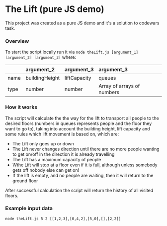 # The Lift (pure JS demo)

This project was created as a pure JS demo and it's a solution to codewars task.



### Overview

To start the script locally  run it via `node theLift.js [argument_1] [argument_2] [argument_3]` where:
 

|       | argument_2           | argument_3  | argument_3  |
|:------------- |:------------- |:-------------|:-----|
| name      | buildingHeight | liftCapacity | queues |
| type      | number      |   number | Array of arrays of numbers |

### How it works

The script will calculate the the way for the lift to transport all people to the desired floors (numbers in queues represents people and the floor they want to go to), taking into account the building height, lift capacity and some rules which lift movement is based on, which are:
- The Lift only goes up or down
- The Lift never changes direction until there are no more people wanting to get on/off in the direction it is already travelling
- The Lift has a maximum capacity of people
- Wthe Lift will stop at a floor even if it is full, although unless somebody gets off nobody else can get on!
- If the lift is empty, and no people are waiting, then it will return to the ground floor

After successful calculation the script will return the history of all visited floors.

### Example input data

`node theLift.js 5 2 [[1,2,3],[0,4,2],[5,0],[],[2,2]]`

